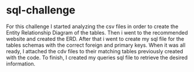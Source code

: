 # sql-challenge
For this challenge I started analyzing the csv files in order to create the Entity Relationship Diagram of the tables.
Then i went to the recommended website and created the ERD.
After that i went to create my sql file for the tables schemas with the correct foreign and primary keys.
When it was all ready, I attached the cdv files to their matching tables previously created with the code.
To finish, I created my queries sql file to retrieve the desired information.